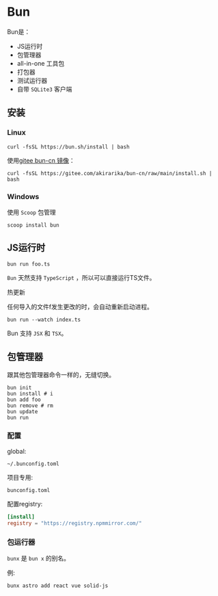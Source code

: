 # Bun

Bun是：

- JS运行时
- 包管理器
- all-in-one 工具包
- 打包器
- 测试运行器
- 自带 `SQLite3` 客户端

## 安装

### Linux

```shell
curl -fsSL https://bun.sh/install | bash
```

使用[gitee bun-cn 镜像](https://gitee.com/akirarika/bun-cn)：

```shell
curl -fsSL https://gitee.com/akirarika/bun-cn/raw/main/install.sh | bash
```

### Windows

使用 `Scoop` 包管理

```shell
scoop install bun
```

## JS运行时

```shell
bun run foo.ts
```

`Bun` 天然支持 `TypeScript` ，所以可以直接运行TS文件。

热更新

任何导入的文件f发生更改的时，会自动重新启动进程。

```shell
bun run --watch index.ts
```

Bun 支持 `JSX` 和 `TSX`。 

## 包管理器

跟其他包管理器命令一样的，无缝切换。

```shell
bun init
bun install # i
bun add foo
bun remove # rm
bun update
bun run
```

### 配置

global:

`~/.bunconfig.toml`

项目专用:

`bunconfig.toml`

配置registry:

```toml
[install]
registry = "https://registry.npmmirror.com/"
```

### 包运行器

`bunx` 是 `bun x` 的别名。

例:

```shell
bunx astro add react vue solid-js 
```

